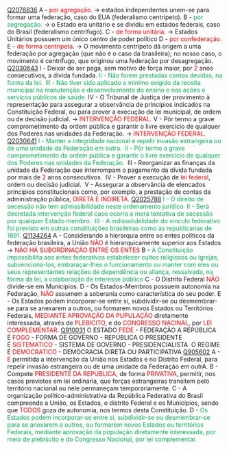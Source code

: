 [Q2078836](https://www.qconcursos.com/questoes-militares/questoes/88dec5f9-b1)
A - <span style="color:rgb(255, 0, 0)">por agregação.</span> -> estados independentes unem-se para formar uma federação, caso do EUA (federalismo centrípeto).
B - <span style="color:rgb(0, 176, 80)">por segregação.</span> -> o Estado era unitário e se dividiu em estados federais, caso do Brasil (federalismo centrífugo).
C - <span style="color:rgb(255, 0, 0)">de forma unitária.</span> -> Estados Unitários possuem um único centro de poder político
D -  <span style="color:rgb(255, 0, 0)">por confederação.</span>
E - <span style="color:rgb(255, 0, 0)">de forma centrípeta.</span> -> O movimento centrípeto dá origem a uma federação por agregação (que não é o caso da brasileira); no nosso caso, o movimento é centrífugo, que originou uma federação por desagregação.
[Q2030643](https://www.qconcursos.com/questoes-militares/questoes/a9e13da4-92)
l - Deixar de ser paga, sem motivo de força maior, por <span style="color:rgb(255, 0, 0)">2</span> anos consecutivos, a dívida fundada.
<span style="color:rgb(0, 176, 80)">ll - Não forem prestadas contas devidas, na forma da lei. </span>
<span style="color:rgb(0, 176, 80)">lll - Não tiver sido aplicado o mínimo exigido da receita municipal na manutenção e desenvolvimento do ensino e nas ações e serviços públicos de saúde.</span> 
lV - O Tribunal de Justiça der provimento à representação para assegurar a observância de princípios indicados na Constituição Federal, ou para prover a execução de lei municipal, de ordem ou de decisão judicial. -> <span style="color:rgb(255, 0, 0)">INTERVENÇÃO FEDERAL.</span>
V - Pôr termo a grave comprometimento da ordem pública e garantir o livre exercício de qualquer dos Poderes nas unidades da Federação. -> <span style="color:rgb(255, 0, 0)">INTERVENÇÃO FEDERAL.</span>
[Q2030641](https://www.qconcursos.com/questoes-militares/questoes/a9dc4bb0-92)
<span style="color:rgb(0, 176, 80)">l - Manter a integridade nacional e repelir invasão estrangeira ou de uma unidade da Federação em outra. </span>
<span style="color:rgb(0, 176, 80)">ll - Pôr termo a grave comprometimento da ordem pública e garantir o livre exercício de qualquer dos Poderes nas unidades da Federação. </span>
lll - Reorganizar as finanças da unidade da Federação que interrompam o pagamento da dívida fundada por mais de <span style="color:rgb(255, 0, 0)">2</span> anos consecutivos. 
lV - Prover a execução de <span style="color:rgb(255, 0, 0)">lei federal</span>, ordem ou decisão judicial. 
V - Assegurar a observância de elencados princípios constitucionais como, por exemplo, a prestação de contas da administração pública, <span style="color:rgb(255, 0, 0)">DIRETA E INDIRETA</span>.
[Q2025788](https://www.qconcursos.com/questoes-militares/questoes/3d09ea19-90)
<span style="color:rgb(0, 176, 80)">I - O direito de secessão não tem admissibilidade neste ordenamento jurídico </span>
<span style="color:rgb(0, 176, 80)">II - Será decretada intervenção federal caso ocorra a mera tentativa de secessão por qualquer Estado membro. </span>
<span style="color:rgb(0, 176, 80)">III - A indissolubilidade do vínculo federativo foi previsto em outras constituições brasileiras como as republicanas de 1891.</span> 
[Q1134264](https://www.qconcursos.com/questoes-militares/questoes/882da25d-56)
A - Considerando a hierarquia entre os entes políticos da federação brasileira, a União <span style="color:rgb(255, 0, 0)">NÃO</span> é hierarquicamente superior aos Estados -><span style="color:rgb(255, 0, 0)"> NÃO HÁ SUBORDINAÇÃO ENTRE OS ENTES</span> 
B - <span style="color:rgb(0, 176, 80)">A Constituição impossibilita aos entes federativos estabelecer cultos religiosos ou igrejas, subvenciona-los, embaraçar-lhes o funcionamento ou manter com eles ou seus representantes relações de dependência ou aliança, ressalvada, na forma da lei, a colaboração de interesse público</span>
C - O Distrito Federal <span style="color:rgb(255, 0, 0)">NÃO</span> divide-se em Municípios.
D - Os Estados-Membros possuem autonomia na Federação, <span style="color:rgb(255, 0, 0)">NÃO</span> assumem a soberania como característica do seu poder.
E - Os Estados podem incorporar-se entre si, subdividir-se ou desmembrar-se para se anexarem a outros, ou formarem novos Estados ou Territórios Federais, <span style="color:rgb(255, 0, 0)">MEDIANTE APROVAÇÃO DA PUPULAÇÃO</span> diretamente interessada, através de <span style="color:rgb(255, 0, 0)">PLEBICITO</span>, e do <span style="color:rgb(255, 0, 0)">CONGRESSO NACINAL</span>, por <span style="color:rgb(255, 0, 0)">LEI COMPLEMENTAR.</span> 
[Q910031](https://www.qconcursos.com/questoes-militares/questoes/160759f2-7e)
O ESTADO <span style="color:rgb(255, 0, 0)">FEDE</span> - FEDERAÇÃO
A REPÚBLICA É <span style="color:rgb(255, 0, 0)">FOGO</span> - FORMA DE GOVERNO - REPÚBLICA
O PRESIDENTE É <span style="color:rgb(255, 0, 0)">SISTEMATICO</span> - SISTEMA DE GOVERNO - PRESIDENCIALISTA 
O REGIME É <span style="color:rgb(255, 0, 0)">DEMOCRATICO</span> - DEMOCRACIA DIRETA OU PARTICIPATIVA
[Q905602](https://www.qconcursos.com/questoes-militares/questoes/98874c1e-73)
A - <span style="color:rgb(255, 0, 0)">É</span> permitida a intervenção da União nos Estados e no Distrito Federal, para repelir invasão estrangeira ou de uma unidade da Federação em outrA.
B - Compete <span style="color:rgb(255, 0, 0)">PRESIDENTE DA REPUBLICA</span>, de forma <span style="color:rgb(255, 0, 0)">PRIVATIVA</span>, permitir, nos casos previstos em lei ordinária, que forças estrangeiras transitem pelo território nacional ou nele permaneçam temporariamente.
C - A organização político-administrativa da República Federativa do Brasil compreende a União, os Estados, o distrito Federal e os Municípios, sendo que <span style="color:rgb(255, 0, 0)">TODOS</span> goza de autonomia, nos termos desta Constituição.
D - <span style="color:rgb(0, 176, 80)">Os Estados podem incorporar-se entre si, subdividir-se ou desmembrar-se para se anexarem a outros, ou formarem novos Estados ou territórios Federais, mediante aprovação da população diretamente interessada, por meio de plebiscito e do Congresso Nacional, por lei complementar.</span>

